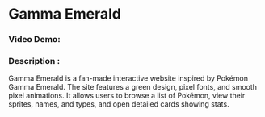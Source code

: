 # Gamma Emerald
### Video Demo: 
### Description :
Gamma Emerald is a fan-made interactive website inspired by Pokémon Gamma Emerald.
The site features a green design, pixel fonts, and smooth pixel animations.
It allows users to browse a list of Pokémon, view their sprites, names, and types, and open detailed cards showing stats.
